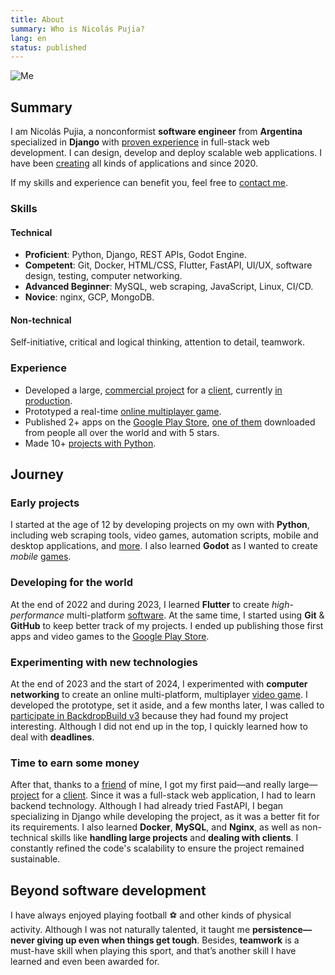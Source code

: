 ```yaml
---
title: About
summary: Who is Nicolás Pujia?
lang: en
status: published
---
```


![Me]({static}/images/me.jpeg)

## Summary

I am Nicolás Pujia, a nonconformist **software engineer** from **Argentina** specialized in **Django** with [proven experience]({filename}/siderplast.md) in full-stack web development. I can design, develop and deploy scalable web applications. I have been [creating](/portfolio.html) all kinds of applications and since 2020.

If my skills and experience can benefit you, feel free to [contact me](mailto:contact@nicolaspujia.com).

### Skills

#### Technical

* **Proficient**: Python, Django, REST APIs, Godot Engine.
* **Competent**: Git, Docker, HTML/CSS, Flutter, FastAPI, UI/UX, software design, testing, computer networking.
* **Advanced Beginner**: MySQL, web scraping, JavaScript, Linux, CI/CD.
* **Novice**: nginx, GCP, MongoDB.

#### Non-technical

Self-initiative, critical and logical thinking, attention to detail, teamwork.

### Experience

* Developed a large, [commercial project]({filename}/siderplast.md) for a [client](https://siderplast.com.ar/nosotros/), currently [in production](https://siderplast.com.ar/).
* Prototyped a real-time [online multiplayer game]({filename}/biome-fighters.md).
* Published 2+ apps on the [Google Play Store](https://play.google.com/store/apps/dev?id=8059097220194731179), [one of them](https://play.google.com/store/apps/details?id=com.nicopujia.gamefinder) downloaded from people all over the world and with 5 stars.
* Made 10+ [projects with Python](/portfolio/technologies/python.html).

## Journey

### Early projects

I started at the age of 12 by developing projects on my own with **Python**, including web scraping tools, video games, automation scripts, mobile and desktop applications, and [more](https://github.com/nicopujia/old_projects). I also learned **Godot** as I wanted to create *mobile* [games](/portfolio/technologies/godot.html).

### Developing for the world

At the end of 2022 and during 2023, I learned **Flutter** to create *high-performance* multi-platform [software](/portfolio/technologies/flutter.html). At the same time, I started using **Git** & **GitHub** to keep better track of my projects. I ended up publishing those first apps and video games to the [Google Play Store](https://play.google.com/store/apps/dev?id=8059097220194731179).

### Experimenting with new technologies

At the end of 2023 and the start of 2024, I experimented with **computer networking** to create an online multi-platform, multiplayer [video game]({filename}/biome-fighters.md). I developed the prototype, set it aside, and a few months later, I was called to [participate in BackdropBuild v3](https://backdropbuild.com/builds/v3/biome-fighters) because they had found my project interesting. Although I did not end up in the top, I quickly learned how to deal with **deadlines**.

### Time to earn some money

After that, thanks to a [friend](https://franciscoaurelio.com) of mine, I got my first paid—and really large—[project]({filename}/siderplast.md) for a [client](https://siderplast.com.ar/nosotros/). Since it was a full-stack web application, I had to learn backend technology. Although I had already tried FastAPI, I began specializing in Django while developing the project, as it was a better fit for its requirements. I also learned **Docker**, **MySQL**, and **Nginx**, as well as non-technical skills like **handling large projects** and **dealing with clients**. I constantly refined the code's scalability to ensure the project remained sustainable.

## Beyond software development

I have always enjoyed playing football ⚽️ and other kinds of physical activity. Although I was not naturally talented, it taught me **persistence—never giving up even when things get tough**. Besides, **teamwork** is a must-have skill when playing this sport, and that’s another skill I have learned and even been awarded for.
